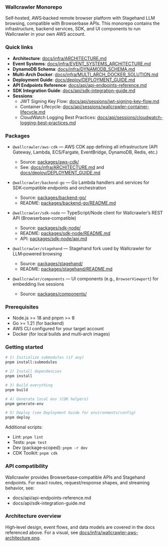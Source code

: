 ### Wallcrawler Monorepo

Self‑hosted, AWS‑backed remote browser platform with Stagehand LLM browsing, compatible with Browserbase APIs. This monorepo contains the infrastructure, backend services, SDK, and UI components to run Wallcrawler in your own AWS account.

### Quick links

- **Architecture**: [docs/infra/ARCHITECTURE.md](docs/infra/ARCHITECTURE.md)
- **Event Systems**: [docs/infra/EVENT_SYSTEMS_ARCHITECTURE.md](docs/infra/EVENT_SYSTEMS_ARCHITECTURE.md)
- **DynamoDB Schema**: [docs/infra/DYNAMODB_SCHEMA.md](docs/infra/DYNAMODB_SCHEMA.md)
- **Multi‑Arch Docker**: [docs/infra/MULTI_ARCH_DOCKER_SOLUTION.md](docs/infra/MULTI_ARCH_DOCKER_SOLUTION.md)
- **Deployment Guide**: [docs/deploy/DEPLOYMENT_GUIDE.md](docs/deploy/DEPLOYMENT_GUIDE.md)
- **API Endpoints Reference**: [docs/api/api-endpoints-reference.md](docs/api/api-endpoints-reference.md)
- **SDK Integration Guide**: [docs/api/sdk-integration-guide.md](docs/api/sdk-integration-guide.md)
- **Sessions**:
  - JWT Signing Key Flow: [docs/api/sessions/jwt-signing-key-flow.md](docs/api/sessions/jwt-signing-key-flow.md)
  - Container Lifecycle: [docs/api/sessions/wallcrawler-container-lifecycle.md](docs/api/sessions/wallcrawler-container-lifecycle.md)
  - CloudWatch Logging Best Practices: [docs/api/sessions/cloudwatch-logging-best-practices.md](docs/api/sessions/cloudwatch-logging-best-practices.md)

### Packages

- `@wallcrawler/aws-cdk` — AWS CDK app defining all infrastructure (API Gateway, Lambda, ECS/Fargate, EventBridge, DynamoDB, Redis, etc.)
  - Source: [packages/aws-cdk/](packages/aws-cdk/)
  - See: [docs/infra/ARCHITECTURE.md](docs/infra/ARCHITECTURE.md) and [docs/deploy/DEPLOYMENT_GUIDE.md](docs/deploy/DEPLOYMENT_GUIDE.md)

- `@wallcrawler/backend-go` — Go Lambda handlers and services for SDK‑compatible endpoints and orchestration
  - Source: [packages/backend-go/](packages/backend-go/)
  - README: [packages/backend-go/README.md](packages/backend-go/README.md)

- `@wallcrawler/sdk-node` — TypeScript/Node client for Wallcrawler’s REST API (Browserbase‑compatible)
  - Source: [packages/sdk-node/](packages/sdk-node/)
  - README: [packages/sdk-node/README.md](packages/sdk-node/README.md)
  - API: [packages/sdk-node/api.md](packages/sdk-node/api.md)

- `@wallcrawler/stagehand` — Stagehand fork used by Wallcrawler for LLM‑powered browsing
  - Source: [packages/stagehand/](packages/stagehand/)
  - README: [packages/stagehand/README.md](packages/stagehand/README.md)

- `@wallcrawler/components` — UI components (e.g., `BrowserViewport`) for embedding live sessions
  - Source: [packages/components/](packages/components/)

### Prerequisites

- Node.js >= 18 and pnpm >= 8
- Go >= 1.21 (for backend)
- AWS CLI configured for your target account
- Docker (for local builds and multi‑arch images)

### Getting started

```bash
# 1) Initialize submodules (if any)
pnpm install:submodules

# 2) Install dependencies
pnpm install

# 3) Build everything
pnpm build

# 4) Generate local env (CDK helpers)
pnpm generate-env

# 5) Deploy (see Deployment Guide for environments/config)
pnpm deploy
```

Additional scripts:

- Lint: `pnpm lint`
- Tests: `pnpm test`
- Dev (package‑scoped): `pnpm -r dev`
- CDK Toolkit: `pnpm cdk`

### API compatibility

Wallcrawler provides Browserbase‑compatible APIs and Stagehand endpoints. For exact routes, request/response shapes, and streaming behavior, see:

- docs/api/api-endpoints-reference.md
- docs/api/sdk-integration-guide.md

### Architecture overview

High‑level design, event flows, and data models are covered in the docs referenced above. For a visual, see [docs/infra/wallcrawler-aws-architecture.png](docs/infra/wallcrawler-aws-architecture.png).
